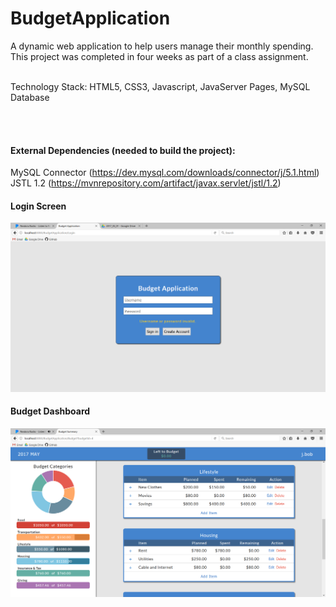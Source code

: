 # BudgetApplication
A dynamic web application to help users manage their monthly spending. This project was completed in four weeks as part of a class assignment.

<br/>
Technology Stack: HTML5, CSS3, Javascript, JavaServer Pages, MySQL Database

<br/><br/>

#### External Dependencies (needed to build the project):
MySQL Connector (https://dev.mysql.com/downloads/connector/j/5.1.html) <br/>
JSTL 1.2 (https://mvnrepository.com/artifact/javax.servlet/jstl/1.2)

#### Login Screen
![alt text](https://github.com/mcarbaugh/BudgetApplication/blob/master/screenshots/login_screen_2017_05_01.png?raw=true)

#### Budget Dashboard
![alt text](https://github.com/mcarbaugh/BudgetApplication/blob/master/screenshots/budget_summary_2017_05_01.png?raw=true)
